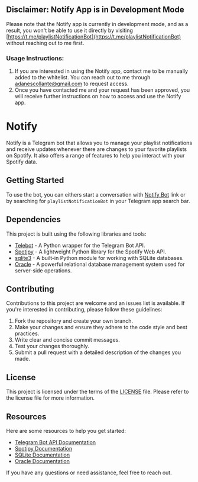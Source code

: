 ## Disclaimer: Notify App is in Development Mode

Please note that the Notify app is currently in development mode, and as a result, you won't be able to use it directly by visiting [https://t.me/playlistNotificationBot](https://t.me/playlistNotificationBot) without reaching out to me first.

### Usage Instructions:

1. If you are interested in using the Notify app, contact me to be manually added to the whitelist. You can reach out to me through adanescollante@gmail.com to request access.
2. Once you have contacted me and your request has been approved, you will receive further instructions on how to access and use the Notify app.

# Notify

Notify is a Telegram bot that allows you to manage your playlist notifications and receive updates whenever there are changes to your favorite playlists on Spotify. It also offers a range of features to help you interact with your Spotify data.

## Getting Started

To use the bot, you can eithers start a conversation with [Notify Bot](https://t.me/playlistNotificationBot) link or by searching for `playlistNotificationBot` in your Telegram app search bar.

## Dependencies

This project is built using the following libraries and tools:

- [Telebot](https://github.com/eternnoir/pyTelegramBotAPI) - A Python wrapper for the Telegram Bot API.
- [Spotipy](https://spotipy.readthedocs.io/) - A lightweight Python library for the Spotify Web API.
- [sqlite3](https://docs.python.org/3/library/sqlite3.html) - A built-in Python module for working with SQLite databases.
- [Oracle](https://www.oracle.com/database/) - A powerful relational database management system used for server-side operations.

## Contributing

Contributions to this project are welcome and an issues list is available. If you're interested in contributing, please follow these guidelines:

1. Fork the repository and create your own branch.
2. Make your changes and ensure they adhere to the code style and best practices.
3. Write clear and concise commit messages.
4. Test your changes thoroughly.
5. Submit a pull request with a detailed description of the changes you made.

## License

This project is licensed under the terms of the [LICENSE](LICENSE) file. Please refer to the license file for more information.

## Resources

Here are some resources to help you get started:

- [Telegram Bot API Documentation](https://core.telegram.org/bots/api)
- [Spotipy Documentation](https://spotipy.readthedocs.io/en/latest/)
- [SQLite Documentation](https://www.sqlite.org/docs.html)
- [Oracle Documentation](https://docs.oracle.com/en/database/)

If you have any questions or need assistance, feel free to reach out.
